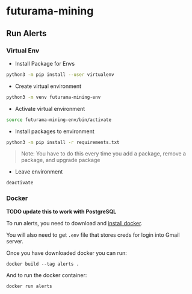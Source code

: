 # futurama-mining

## Run Alerts

### Virtual Env

* Install Package for Envs

```sh
python3 -m pip install --user virtualenv
```

* Create virtual environment

```sh
python3 -m venv futurama-mining-env
```

* Activate virtual environment

```sh
source futurama-mining-env/bin/activate
```

* Install packages to environment

```sh
python3 -m pip install -r requirements.txt
```

> Note: You have to do this every time you add a package, remove a package, and upgrade package

* Leave environment

```sh
deactivate
```

### Docker

**TODO update this to work with PostgreSQL**

To run alerts, you need to download and [install docker](https://docs.docker.com/get-docker/).

You will also need to get `.env` file that stores creds for login into Gmail server.

Once you have downloaded docker you can run:

`docker build --tag alerts .`

And to run the docker container:

`docker run alerts`
